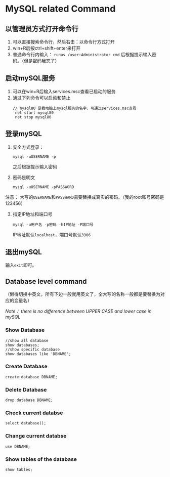 # MySQL related Command

## 以管理员方式打开命令行
1. 可以直接搜索命令行，然后右击：以命令行方式打开
2. win+R后按ctrl+shift+enter来打开
3. 普通命令行内输入：
    `runas /user:Administrator cmd`
    后根据提示输入密码。（但是密码我忘了）

## 启动mySQL服务
1. 可以在win+R后输入services.msc查看已启动的服务
2. 通过下列命令可以启动和禁止
   ````
   // mysql80 是我电脑上mysql服务的名字，可通过services.msc查看
    net start mysql80
    net stop mysql80
   ````

## 登录mySQL
1. 安全方式登录：
   ````
   mysql -uUSERNAME -p
   ````
    之后根据提示输入密码

2. 密码是明文
   ````
   mysql -uUSERNAME -pPASSWORD
   ````
注意： 大写的`USERNAME`和`PASSWARD`需要替换成真实的密码。（我的root账号密码是123456）

3. 指定IP地址和端口号
   ````
   mysql -u用户名 -p密码 -hIP地址 -P端口号
   ````
   IP地址默认`localhost`，端口号默认`3306`

## 退出mySQL
输入`exit`即可。

## Database level command
（懒得切换中英文，所有下边一般就用英文了，全大写的名称一般都是要替换为对应的变量名） 

*Note： there is no difference between UPPER CASE and lower case in mySQL* 
### Show Database
    //show all database
    show databases;
    //show specific database
    show databases like 'DBNAME';

### Create Database
    create database DBNAME;

### Delete Database
    drop database DBNAME;

### Check current databse
    select database();

### Change current databse
    use DBNAME;

### Show tables of the database
    show tables;